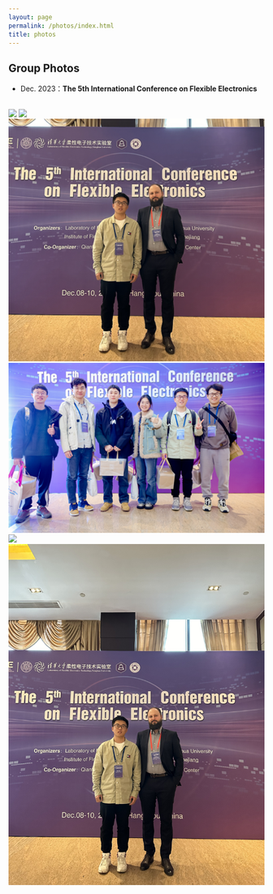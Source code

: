 ```yaml
---
layout: page
permalink: /photos/index.html
title: photos
---
```



## Group Photos

- Dec. 2023：**The 5th International Conference on Flexible Electronics** 
<br>
<img src="/images/Groupphotos/FE/Photo1.png">
<img src="/images/Groupphotos/FE/Photo2.png">
<img src="/images/Groupphotos/FE/Photo3.png">
<left>
  <img src="/images/IMG_9203.JPG">
</left>
<br>
<img src="/images/IMG_9254.JPG">
<br>
<img src="/images/IMG_9358.JPG">
<br>

